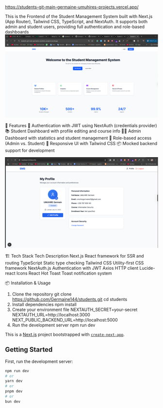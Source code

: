 https://students-git-main-germaine-umuhires-projects.vercel.app/

This is the Frontend of the Student Management System built with Next.js (App Router), Tailwind CSS, TypeScript, and NextAuth. It supports both admin and student users, providing full authentication and role-based dashboards
![alt text](image.png)

🚀 Features
🔐 Authentication with JWT using NextAuth (credentials provider)
📚 Student Dashboard with profile editing and course info
🧑‍💼 Admin Dashboard with statistics and student management
🔄 Role-based access (Admin vs. Student)
🌈 Responsive UI with Tailwind CSS
📦 Mocked backend support for development

![alt text](image-1.png)

🏗️ Tech Stack
Tech	Description
Next.js	React framework for SSR and routing
TypeScript	Static type checking
Tailwind CSS	Utility-first CSS framework
NextAuth.js	Authentication with JWT
Axios	HTTP client
Lucide-react	Icons
React Hot Toast	Toast notification system

📦 Installation & Usage
1. Clone the repository
git clone https://github.com/Germaine144/students.git
cd students
2. Install dependencies
npm install
3. Create your environment file
NEXTAUTH_SECRET=your-secret
NEXTAUTH_URL=http://localhost:3000
NEXT_PUBLIC_BACKEND_URL=http://localhost:5000
4. Run the development server
npm run dev


This is a [Next.js](https://nextjs.org) project bootstrapped with [`create-next-app`](https://nextjs.org/docs/app/api-reference/cli/create-next-app).

## Getting Started

First, run the development server:

```bash
npm run dev
# or
yarn dev
# or
pnpm dev
# or
bun dev
